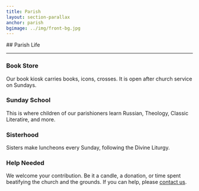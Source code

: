 ```yaml
---
title: Parish
layout: section-parallax
anchor: parish
bgimage: ../img/front-bg.jpg
---
```

<div class="section-title center" markdown="1">
##  Parish Life

-----
</div>
<div class="row" class="text-center">
  <div class="col-md-3 col-sm-6">
    <div class="service"> <i class="fa fa-desktop"></i>
      <h3>Book Store</h3>
      <p>Our book kiosk carries books, icons, crosses. It is open after church service on Sundays.</p>
    </div>
  </div>
  <div class="col-md-3 col-sm-6">
    <div class="service"> <i class="fa fa-cogs"></i>
      <h3>Sunday School</h3>
      <p>This is where children of our parishioners learn Russian, Theology, Classic Literatire, and more.</p>
    </div>
  </div>
  <div class="col-md-3 col-sm-6">
    <div class="service"> <i class="fa fa-tablet"></i>
      <h3>Sisterhood</h3>
      <p>Sisters make luncheons every Sunday, following the Divine Liturgy.</p>
    </div>
  </div>
  <div class="col-md-3 col-sm-6">
    <div class="service"><i class="fa fa-leaf"></i>
      <h3>Help Needed</h3>
      <p>We welcome your contribution. Be it a candle, a donation, or time spent beatifying the church and the grounds.
         If you can help, please <a href="#contact">contact us</a>.</p>
    </div>
  </div>
</div>
